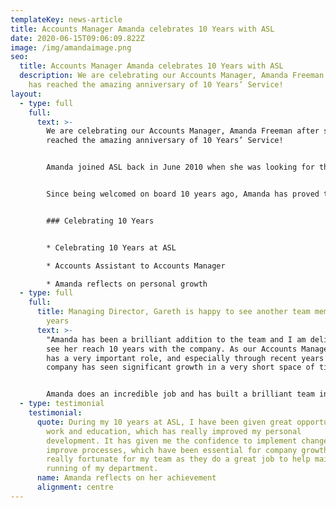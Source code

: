 ```yaml
---
templateKey: news-article
title: Accounts Manager Amanda celebrates 10 Years with ASL
date: 2020-06-15T09:06:09.822Z
image: /img/amandaimage.png
seo:
  title: Accounts Manager Amanda celebrates 10 Years with ASL
  description: We are celebrating our Accounts Manager, Amanda Freeman after she
    has reached the amazing anniversary of 10 Years’ Service!
layout:
  - type: full
    full:
      text: >-
        We are celebrating our Accounts Manager, Amanda Freeman after she has
        reached the amazing anniversary of 10 Years’ Service!


        Amanda joined ASL back in June 2010 when she was looking for the right company to progress in her passion in Accounting.


        Since being welcomed on board 10 years ago, Amanda has proved to be a very valuable member of the team after growing her Accounting portfolio of Qualifications. These include; Advanced Diploma in Accounting Level 3, and Professional Diploma in Accounting Level 4. This development and commitment to grow her knowledge landed her with a well-deserved promotion to Accounts Manager.


        ### Celebrating 10 Years


        * Celebrating 10 Years at ASL

        * Accounts Assistant to Accounts Manager

        * Amanda reflects on personal growth
  - type: full
    full:
      title: Managing Director, Gareth is happy to see another team member reach 10
        years
      text: >-
        "Amanda has been a brilliant addition to the team and I am delighted to
        see her reach 10 years with the company. As our Accounts Manager, she
        has a very important role, and especially through recent years where the
        company has seen significant growth in a very short space of time.


        Amanda does an incredible job and has built a brilliant team in the accounts department. I hope she continues on our journey and reaches another 10 years!"
  - type: testimonial
    testimonial:
      quote: During my 10 years at ASL, I have been given great opportunities both in
        work and education, which has really improved my personal
        development. It has given me the confidence to implement changes and
        improve processes, which have been essential for company growth. I feel
        really fortunate for my team as they do a great job to help maintain the
        running of my department.
      name: Amanda reflects on her achievement
      alignment: centre
---
```

